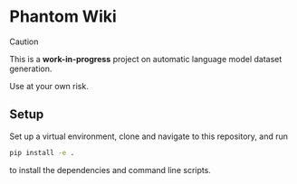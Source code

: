 # Phantom Wiki

> [!CAUTION]
> This is a **work-in-progress** project on automatic language model dataset generation.
> 
> Use at your own risk.

## Setup

Set up a virtual environment, clone and navigate to this repository, and run 

```bash
pip install -e .
```

to install the dependencies and command line scripts.
